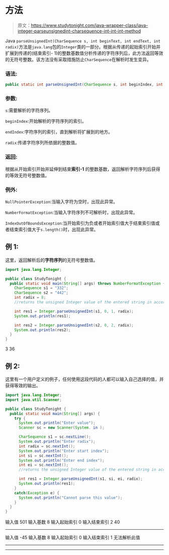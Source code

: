 # 方法

> 原文：<https://www.studytonight.com/java-wrapper-class/java-integer-parseunsignedint-charsequence-int-int-int-method>

Java `parseUnsignedInt(CharSequence s, int beginText, int endText, int radix)`方法是`java.lang`包的`Integer`类的一部分。根据从传递的起始索引开始并扩展到传递的(结束索引- 1)的整数基数值分析传递的字符序列后，此方法返回等效的无符号整数。该方法没有采取措施防止`CharSequence`在解析时发生变异。

### 语法:

```java
public static int parseUnsignedInt(CharSequence s, int beginIndex, int endIndex, int radix) 
```

### 参数:

`s`:需要解析的字符序列。

`beginIndex`:开始解析的字符序列的索引。

`endIndex`:字符序列的索引，直到解析将扩展到的地方。

`radix`:传递字符序列所依据的整数值。

### 返回:

根据从开始索引开始并延伸到结束**索引-1** 的整数基数，返回解析字符序列后获得的等效无符号整数值。

### 例外:

`NullPointerException`:当输入字符为空时，出现此异常。

`NumberFormatException`:当输入字符序列不可解析时，出现此异常。

`IndexOutOfBoundsException`:当开始索引为负或者开始索引值大于结束索引值或者结束索引值大于`s.length()`时，出现此异常。

## 例 1:

这里，返回解析后的**字符序列**的无符号整数值。

```java
import java.lang.Integer;

public class StudyTonight {
  public static void main(String[] args) throws NumberFormatException {
    CharSequence s1 = "332";
    CharSequence s2 = "442";
    int radix = 8;
    //returns the unsigned Integer value of the entered string in accordance with the radix and beginning and end index

    int res1 = Integer.parseUnsignedInt(s1, 0, 1, radix);
    System.out.println(res1);

    int res2 = Integer.parseUnsignedInt(s2, 0, 2, radix);
    System.out.println(res2);
  }
}
```

3
36

## 例 2:

这里有一个用户定义的例子，任何使用这段代码的人都可以输入自己选择的值，并获得等效的输出。

```java
import java.lang.Integer;
import java.util.Scanner;

public class StudyTonight {
  public static void main(String[] args) {
    try {
      System.out.println("Enter value");
      Scanner sc = new Scanner(System. in );

      CharSequence s1 = sc.nextLine();
      System.out.println("Enter radix");
      int radix = sc.nextInt();
      System.out.println("Enter start index");
      int si = sc.nextInt();
      System.out.println("Enter end index");
      int ei = sc.nextInt();
      //returns the unsigned Integer value of the entered string in accordance with the radix and beginning and end index

      int res1 = Integer.parseUnsignedInt(s1, si, ei, radix);
      System.out.println(res1);
    }
    catch(Exception e) {
      System.out.println("Cannot parse this value");
    }
  }
}
```

输入值
501
输入基数
8
输入起始索引
0
输入结束索引
2
40
* * * * * * * * * * * * * * * * * * * * * *
输入值
-45
输入基数
8
输入起始索引
0
输入结束索引
1
无法解析此值

* * *

* * *